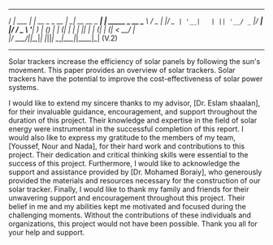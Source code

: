 ____        _              _____               _             
/ ___|  ___ | | __ _ _ __  |_   _| __ __ _  ___| | _____ _ __ 
\___ \ / _ \| |/ _` | '__|   | || '__/ _` |/ __| |/ / _ \ '__|
 ___) | (_) | | (_| | |      | || | | (_| | (__|   <  __/ |   
|____/ \___/|_|\__,_|_|      |_||_|  \__,_|\___|_|\_\___|_|    (V.2)

---------------------------------------------------------------------------------------

Solar trackers increase the efficiency of solar panels by following the sun's 
movement. This paper provides an overview of solar trackers. Solar trackers have 
the potential to improve the cost-effectiveness of solar power systems.


I would like to extend my sincere thanks to my advisor,
[Dr. Eslam shaalan], for their invaluable guidance, encouragement, and support 
throughout the duration of this project. Their knowledge and expertise in the field 
of solar energy were instrumental in the successful completion of this report.
I would also like to express my gratitude to the members of my team, [Youssef, 
Nour and Nada], for their hard work and contributions to this project. Their 
dedication and critical thinking skills were essential to the success of this project.
Furthermore, I would like to acknowledge the support and assistance provided by 
[Dr. Mohamed Boraiy], who generously provided the materials and resources 
necessary for the construction of our solar tracker.
Finally, I would like to thank my family and friends for their unwavering support 
and encouragement throughout this project. Their belief in me and my abilities 
kept me motivated and focused during the challenging moments.
Without the contributions of these individuals and organizations, this project 
would not have been possible. Thank you all for your help and support.
